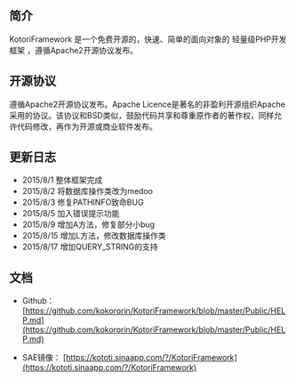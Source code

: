 ## 简介

KotoriFramework 是一个免费开源的，快速、简单的面向对象的 轻量级PHP开发框架 ，遵循Apache2开源协议发布。

## 开源协议

遵循Apache2开源协议发布。Apache Licence是著名的非盈利开源组织Apache采用的协议。该协议和BSD类似，鼓励代码共享和尊重原作者的著作权，同样允许代码修改，再作为开源或商业软件发布。

## 更新日志

* 2015/8/1  整体框架完成
* 2015/8/2  将数据库操作类改为medoo
* 2015/8/3  修复PATHINFO致命BUG
* 2015/8/5  加入错误提示功能
* 2015/8/9  增加A方法，修复部分小bug
* 2015/8/15 增加L方法，修改数据库操作类
* 2015/8/17 增加QUERY_STRING的支持

## 文档

* Github： [https://github.com/kokororin/KotoriFramework/blob/master/Public/HELP.md](https://github.com/kokororin/KotoriFramework/blob/master/Public/HELP.md)

* SAE镜像： [https://kototi.sinaapp.com/?/KotoriFramework](https://kototi.sinaapp.com/?/KotoriFramework)